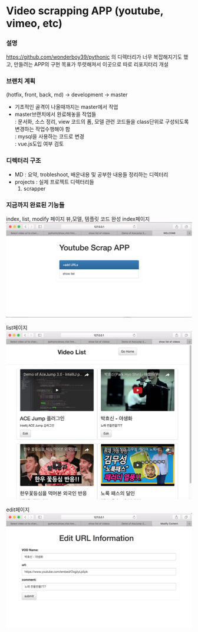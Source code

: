 # Video scrapping APP (youtube, vimeo, etc)
### 설명
https://github.com/wonderboy39/pythonic 의 디렉터리가 너무 복잡해지기도 했고, 만들려는 APP의 구현 목표가 뚜렷해져서 이곳으로 따로 리포지터리 개설  
  
### 브랜치 계획
(hotfix, front, back, md) -> development -> master  
- 기초적인 골격이 나올때까지는 master에서 작업  
- master브랜치에서 완료해놓을 작업들  
 : 문서화, 소스 정리, view 코드의 폼, 모델 관련 코드들을 class단위로 구성되도록 변경하는 작업수행해야 함  
 : mysql을 사용하는 코드로 변경  
 : vue.js도입 여부 검토  
  

### 디렉터리 구조
- MD : 요약, trobleshoot, 배운내용 및 공부한 내용들 정리하는 디렉터리  
- projects : 실제 프로젝트 디렉터리들  
  1) scrapper  

### 지금까지 완료된 기능들
index, list, modify 페이지 뷰,모델, 템플릿 코드 완성
index페이지  
![index](./MD/img/index.png)  
  
list페이지
![list](./MD/img/list.png)  
  
edit페이지
![edit](./MD/img/edit.png)  
  






